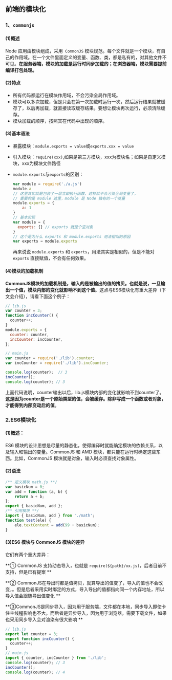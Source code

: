 ## 前端的模块化

### 1、`commonjs`

#### (1)概述

Node 应用由模块组成，采用` CommonJS` 模块规范。每个文件就是一个模块，有自己的作用域。在一个文件里面定义的变量、函数、类，都是私有的，对其他文件不可见。**在服务器端，模块的加载是运行时同步加载的；在浏览器端，模块需要提前编译打包处理。**

#### (2)特点

- 所有代码都运行在模块作用域，不会污染全局作用域。
- 模块可以多次加载，但是只会在第一次加载时运行一次，然后运行结果就被缓存了，以后再加载，就直接读取缓存结果。要想让模块再次运行，必须清除缓存。
- 模块加载的顺序，按照其在代码中出现的顺序。

#### (3)基本语法

- 暴露模块：`module.exports = value`或`exports.xxx = value`
- 引入模块：`require(xxx)`,如果是第三方模块，xxx为模块名；如果是自定义模块，xxx为模块文件路径

- `module.exports`与`exports`的区别：

  ```js
  var module = require('./a.js')
  module.a
  // 这里其实就是包装了一层立即执行函数，这样就不会污染全局变量了，
  // 重要的是 module 这里，module 是 Node 独有的一个变量
  module.exports = {
      a: 1
  }
  // 基本实现
  var module = {
    exports: {} // exports 就是个空对象
  }
  // 这个是为什么 exports 和 module.exports 用法相似的原因
  var exports = module.exports
  ```

   再来说说 `module.exports` 和 `exports`，用法其实是相似的，但是不能对 `exports` 直接赋值，不会有任何效果。 

#### (4)模块的加载机制

**CommonJS模块的加载机制是，输入的是被输出的值的拷贝。也就是说，一旦输出一个值，模块内部的变化就影响不到这个值**。这点与ES6模块化有重大差异（下文会介绍），请看下面这个例子：

```js
// lib.js
var counter = 3;
function incCounter() {
  counter++;
}
module.exports = {
  counter: counter,
  incCounter: incCounter,
};
```

```js
// main.js
var counter = require('./lib').counter;
var incCounter = require('./lib').incCounter;

console.log(counter);  // 3
incCounter();
console.log(counter); // 3
```

 上面代码说明，counter输出以后，lib.js模块内部的变化就影响不到counter了。**这是因为counter是一个原始类型的值，会被缓存。除非写成一个函数或者对象，才能得到内部变动后的值**。 

### 2.ES6模块化

####  (1)概述：

ES6 模块的设计思想是尽量的静态化，使得编译时就能确定模块的依赖关系，以及输入和输出的变量。CommonJS 和 AMD 模块，都只能在运行时确定这些东西。比如，CommonJS 模块就是对象，输入时必须查找对象属性。 

#### (2)语法

```js
/** 定义模块 math.js **/
var basicNum = 0;
var add = function (a, b) {
    return a + b;
};
export { basicNum, add };
/** 引用模块 **/
import { basicNum, add } from './math';
function test(ele) {
    ele.textContent = add(99 + basicNum);
}
```

#### (3)ES6 模块与 CommonJS 模块的差异

它们有两个重大差异：

**① CommonJS 支持动态导入，也就是 `require(${path}/xx.js)`，后者目前不支持，但是已有提案 **

**②  CommonJS在导出时都是值拷贝，就算导出的值变了，导入的值也不会改变，。但是后者采用实时绑定的方式，导入导出的值都指向同一个内存地址，所以导入值会跟随导出值变化 **

**③CommonJS是同步导入，因为用于服务端，文件都在本地，同步导入即使卡住主线程影响也不大。而后者是异步导入，因为用于浏览器，需要下载文件，如果也采用同步导入会对渲染有很大影响 **

```js
// lib.js
export let counter = 3;
export function incCounter() {
  counter++;
}
// main.js
import { counter, incCounter } from './lib';
console.log(counter); // 3
incCounter();
console.log(counter); // 4
```

